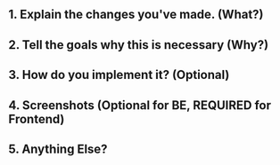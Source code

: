 ## 1. Explain the changes you've made. (What?)

## 2. Tell the goals why this is necessary (Why?)

## 3. How do you implement it? (Optional)

## 4. Screenshots (Optional for BE, REQUIRED for Frontend)

## 5. Anything Else?
